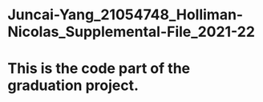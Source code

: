 # Juncai-Yang_21054748_Holliman-Nicolas_Supplemental-File_2021-22
# This is the code part of the graduation project.
